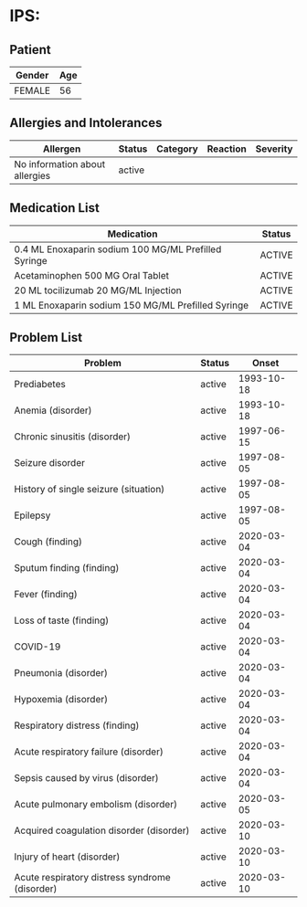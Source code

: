 # IPS:

## Patient

|Gender|Age|
|---|---|
|FEMALE|56|

## Allergies and Intolerances

|Allergen|Status|Category|Reaction|Severity|
|---|---|---|---|---|
|No information about allergies|active||||

## Medication List

|Medication|Status|
|---|---|
|0.4 ML Enoxaparin sodium 100 MG/ML Prefilled Syringe|ACTIVE|
|Acetaminophen 500 MG Oral Tablet|ACTIVE|
|20 ML tocilizumab 20 MG/ML Injection|ACTIVE|
|1 ML Enoxaparin sodium 150 MG/ML Prefilled Syringe|ACTIVE|

## Problem List

|Problem|Status|Onset|
|---|---|---|
|Prediabetes|active|1993-10-18|
|Anemia (disorder)|active|1993-10-18|
|Chronic sinusitis (disorder)|active|1997-06-15|
|Seizure disorder|active|1997-08-05|
|History of single seizure (situation)|active|1997-08-05|
|Epilepsy|active|1997-08-05|
|Cough (finding)|active|2020-03-04|
|Sputum finding (finding)|active|2020-03-04|
|Fever (finding)|active|2020-03-04|
|Loss of taste (finding)|active|2020-03-04|
|COVID-19|active|2020-03-04|
|Pneumonia (disorder)|active|2020-03-04|
|Hypoxemia (disorder)|active|2020-03-04|
|Respiratory distress (finding)|active|2020-03-04|
|Acute respiratory failure (disorder)|active|2020-03-04|
|Sepsis caused by virus (disorder)|active|2020-03-04|
|Acute pulmonary embolism (disorder)|active|2020-03-05|
|Acquired coagulation disorder (disorder)|active|2020-03-10|
|Injury of heart (disorder)|active|2020-03-10|
|Acute respiratory distress syndrome (disorder)|active|2020-03-10|

